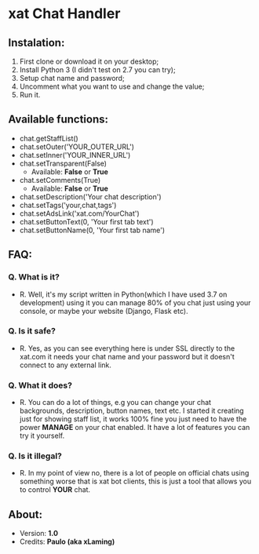 # xat Chat Handler

## Instalation:
1. First clone or download it on your desktop;
2. Install Python 3 (I didn't test on 2.7 you can try);
3. Setup chat name and password;
4. Uncomment what you want to use and change the value;
5. Run it.

## Available functions:
* chat.getStaffList()
* chat.setOuter('YOUR_OUTER_URL')
* chat.setInner('YOUR_INNER_URL')
* chat.setTransparent(False)
  * Available: **False** or **True**
* chat.setComments(True)
  * Available: **False** or **True**
* chat.setDescription('Your chat description')
* chat.setTags('your,chat,tags')
* chat.setAdsLink('xat.com/YourChat')
* chat.setButtonText(0, 'Your first tab text')
* chat.setButtonName(0, 'Your first tab name')

## FAQ:
### Q. What is it?
* R. Well, it's my script written in Python(which I have used 3.7 on development) using it you can manage 80% of you chat just using your console, or maybe your website (Django, Flask etc).

### Q. Is it safe?
* R. Yes, as you can see everything here is under SSL directly to the xat.com it needs your chat name and your password but it doesn't connect to any external link.

### Q. What it does?
* R. You can do a lot of things, e.g you can change your chat backgrounds, description, button names, text etc. I started it creating just for showing staff list, it works 100% fine you just need to have the power **MANAGE** on your chat enabled. It have a lot of features you can try it yourself.

### Q. Is it illegal?
* R. In my point of view no, there is a lot of people on official chats using something worse that is xat bot clients, this is just a tool that allows you to control **YOUR** chat.

## About:
* Version: **1.0**
* Credits: **Paulo (aka xLaming)**
